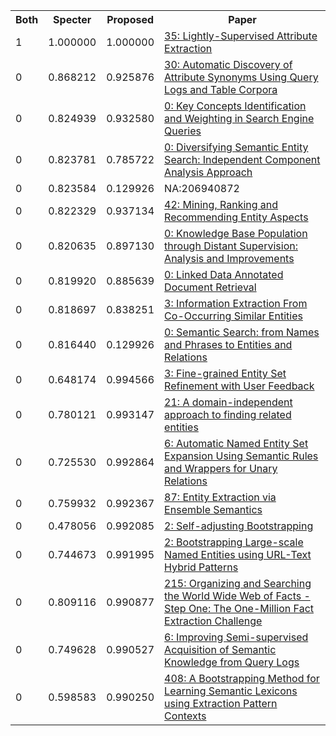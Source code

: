 <html><table><tr>
<th>Both</th>
<th>Specter</th>
<th>Proposed</th>
<th>Paper</th>
</tr>
<tr>
<td>1</td>
<td>1.000000</td>
<td>1.000000</td>
<td><a href="https://www.semanticscholar.org/paper/08eccd398c6c4cce412fbb47f7d0fc6f24b2cc48">35: Lightly-Supervised Attribute Extraction</a></td>
</tr>
<tr>
<td>0</td>
<td>0.868212</td>
<td>0.925876</td>
<td><a href="https://www.semanticscholar.org/paper/717241dbe7784b71ea674e4d4de956888709c948">30: Automatic Discovery of Attribute Synonyms Using Query Logs and Table Corpora</a></td>
</tr>
<tr>
<td>0</td>
<td>0.824939</td>
<td>0.932580</td>
<td><a href="https://www.semanticscholar.org/paper/a00aecc2d7ab7b2e3fc3056562872dc4c52f5fb3">0: Key Concepts Identification and Weighting in Search Engine Queries</a></td>
</tr>
<tr>
<td>0</td>
<td>0.823781</td>
<td>0.785722</td>
<td><a href="https://www.semanticscholar.org/paper/c17840bea2a22a31b1a7e3fdf04ffe22ce2a258d">0: Diversifying Semantic Entity Search: Independent Component Analysis Approach</a></td>
</tr>
<tr>
<td>0</td>
<td>0.823584</td>
<td>0.129926</td>
<td>NA:206940872</td>
</tr>
<tr>
<td>0</td>
<td>0.822329</td>
<td>0.937134</td>
<td><a href="https://www.semanticscholar.org/paper/3ff7b8cc06fac9fec6f825930dd62f278de33963">42: Mining, Ranking and Recommending Entity Aspects</a></td>
</tr>
<tr>
<td>0</td>
<td>0.820635</td>
<td>0.897130</td>
<td><a href="https://www.semanticscholar.org/paper/c4b8c9cd6e5a4891afb809a831da85c0d9d3661b">0: Knowledge Base Population through Distant Supervision: Analysis and Improvements</a></td>
</tr>
<tr>
<td>0</td>
<td>0.819920</td>
<td>0.885639</td>
<td><a href="https://www.semanticscholar.org/paper/6641c3cd1bd283ca6672982b2fd1334901af9dc6">0: Linked Data Annotated Document Retrieval</a></td>
</tr>
<tr>
<td>0</td>
<td>0.818697</td>
<td>0.838251</td>
<td><a href="https://www.semanticscholar.org/paper/1c6971eff7a6ab05d3e08667e9ac2f0ff3012daa">3: Information Extraction From Co-Occurring Similar Entities</a></td>
</tr>
<tr>
<td>0</td>
<td>0.816440</td>
<td>0.129926</td>
<td><a href="https://www.semanticscholar.org/paper/1b672f1e09f7d193682e8aa7c788a7f2bcbd68b7">0: Semantic Search: from Names and Phrases to Entities and Relations</a></td>
</tr>
<tr>
<td>0</td>
<td>0.648174</td>
<td>0.994566</td>
<td><a href="https://www.semanticscholar.org/paper/37f5b6b6998b97ced24195744454d736849843bc">3: Fine-grained Entity Set Refinement with User Feedback</a></td>
</tr>
<tr>
<td>0</td>
<td>0.780121</td>
<td>0.993147</td>
<td><a href="https://www.semanticscholar.org/paper/41c75527e2ecb5493307f9758ddc8df6bf8b22fe">21: A domain-independent approach to finding related entities</a></td>
</tr>
<tr>
<td>0</td>
<td>0.725530</td>
<td>0.992864</td>
<td><a href="https://www.semanticscholar.org/paper/a1e5c664f1e159d44baa29f8c4ab6c1110b83d65">6: Automatic Named Entity Set Expansion Using Semantic Rules and Wrappers for Unary Relations</a></td>
</tr>
<tr>
<td>0</td>
<td>0.759932</td>
<td>0.992367</td>
<td><a href="https://www.semanticscholar.org/paper/0ecd306ee078594871deaa70b4552b7e94a3891c">87: Entity Extraction via Ensemble Semantics</a></td>
</tr>
<tr>
<td>0</td>
<td>0.478056</td>
<td>0.992085</td>
<td><a href="https://www.semanticscholar.org/paper/4ffd2dec4f0acd1ed2b6b245c783141829772fbb">2: Self-adjusting Bootstrapping</a></td>
</tr>
<tr>
<td>0</td>
<td>0.744673</td>
<td>0.991995</td>
<td><a href="https://www.semanticscholar.org/paper/623d45b696467d4e74069d146fbe7c673cde9e1f">2: Bootstrapping Large-scale Named Entities using URL-Text Hybrid Patterns</a></td>
</tr>
<tr>
<td>0</td>
<td>0.809116</td>
<td>0.990877</td>
<td><a href="https://www.semanticscholar.org/paper/6f06b927c37ff51ff2082e420a3ac504b54d1d58">215: Organizing and Searching the World Wide Web of Facts - Step One: The One-Million Fact Extraction Challenge</a></td>
</tr>
<tr>
<td>0</td>
<td>0.749628</td>
<td>0.990527</td>
<td><a href="https://www.semanticscholar.org/paper/86c4afbbdf2e1af7fbb3a9ce242a0186be66dbc3">6: Improving Semi-supervised Acquisition of Semantic Knowledge from Query Logs</a></td>
</tr>
<tr>
<td>0</td>
<td>0.598583</td>
<td>0.990250</td>
<td><a href="https://www.semanticscholar.org/paper/915ceac70544cf69202b74cc4582e4d42ab7ed46">408: A Bootstrapping Method for Learning Semantic Lexicons using Extraction Pattern Contexts</a></td>
</tr>
</table></html>

